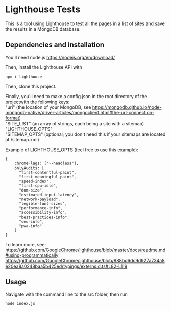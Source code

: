 # Lighthouse Tests

This is a tool using Lighthouse to test all the pages in a list of sites and save the results in a MongoDB database.

## Dependencies and installation

You'll need node.js https://nodejs.org/en/download/

Then, install the Lighthouse API with

```bash
npm i lighthouse
```

Then, clone this project.

Finally, you'll need to make a config.json in the root directory of the projectwith the following keys:<br/>
"uri" (the location of your MongoDB, see https://mongodb.github.io/node-mongodb-native/driver-articles/mongoclient.html#the-url-connection-format)<br/>
"SITE_LIST" (an array of strings, each being a site with a sitemap)<br/>
"LIGHTHOUSE_OPTS"<br/>
"SITEMAP_OPTS" (optional; you don't need this if your sitemaps are located at /sitemap.xml)

Example of LIGHTHOUSE_OPTS (feel free to use this example):

    {
        chromeFlags: ["--headless"],
        onlyAudits: [
          "first-contentful-paint",
          "first-meaningful-paint",
          "speed-index",
          "first-cpu-idle",
          "dom-size",
          "estimated-input-latency",
          "network-payload",
          "legible-font-sizes",
          "performance-info",
          "accessibility-info",
          "best-practices-info",
          "seo-info",
          "pwa-info"
        ]
    }

To learn more, see:<br/>
https://github.com/GoogleChrome/lighthouse/blob/master/docs/readme.md#using-programmatically <br/>
https://github.com/GoogleChrome/lighthouse/blob/888bd6dc9d927a734a8e20ea8a0248baa5b425ed/typings/externs.d.ts#L82-L119

## Usage
Navigate with the command line to the src folder, then run
```bash
node index.js
```